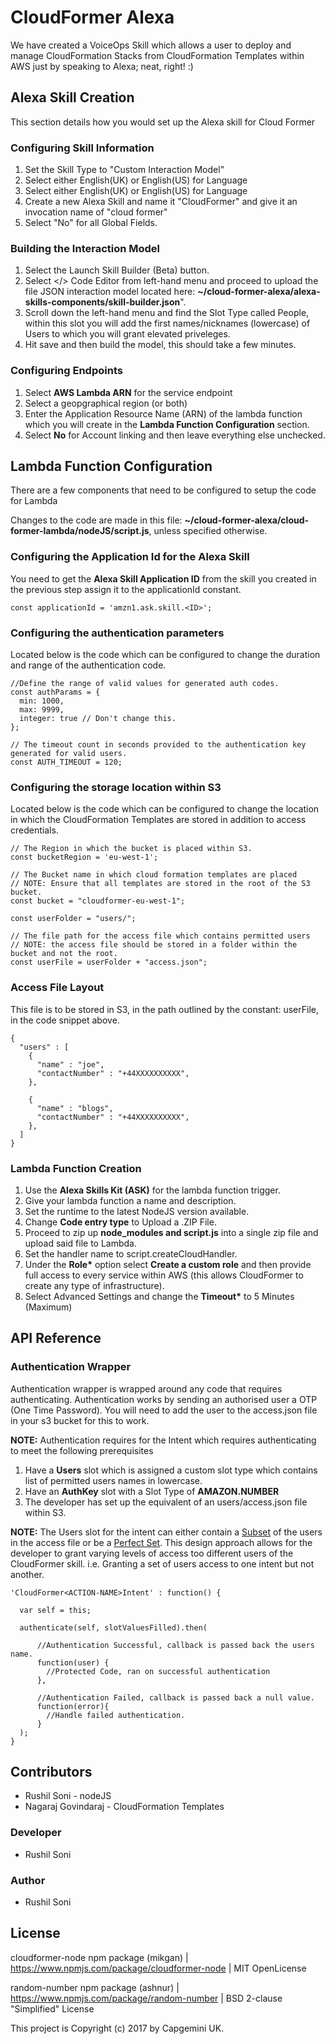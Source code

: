 # CloudFormer Alexa

We have created a VoiceOps Skill which allows a user to deploy and manage CloudFormation Stacks from CloudFormation Templates within AWS just by speaking to Alexa; neat, right! :)

## Alexa Skill Creation
This section details how you would set up the Alexa skill for Cloud Former

### Configuring Skill Information
1. Set the Skill Type to "Custom Interaction Model"
1. Select either English(UK) or English(US) for Language
1. Select either English(UK) or English(US) for Language
1. Create a new Alexa Skill and name it "CloudFormer" and give it an invocation name of "cloud former"
1. Select "No" for all Global Fields.

### Building the Interaction Model
1. Select the Launch Skill Builder (Beta) button.
1. Select </> Code Editor from left-hand menu and proceed to upload the file JSON interaction model located here: __~/cloud-former-alexa/alexa-skills-components/skill-builder.json__".
1. Scroll down the left-hand menu and find the Slot Type called People, within this slot you will add the first names/nicknames (lowercase) of Users to which you will grant elevated priveleges.
1. Hit save and then build the model, this should take a few minutes.

### Configuring Endpoints
1. Select __AWS Lambda ARN__ for the service endpoint
1. Select a geopgraphical region (or both)
1. Enter the Application Resource Name (ARN) of the lambda function which you will create in the __Lambda Function Configuration__ section.
1. Select __No__ for Account linking and then leave everything else unchecked.


## Lambda Function Configuration
There are a few components that need to be configured to setup the code for Lambda

Changes to the code are made in this file: __~/cloud-former-alexa/cloud-former-lambda/nodeJS/script.js__, unless specified otherwise.

### Configuring the Application Id for the Alexa Skill

You need to get the __Alexa Skill Application ID__ from the skill you created in the previous step assign it to the applicationId constant.
```
const applicationId = 'amzn1.ask.skill.<ID>';
```

### Configuring the authentication parameters
Located below is the code which can be configured to change the duration and range of the authentication code.

```
//Define the range of valid values for generated auth codes.
const authParams = {
  min: 1000,
  max: 9999,
  integer: true // Don't change this.
};

// The timeout count in seconds provided to the authentication key generated for valid users.
const AUTH_TIMEOUT = 120;
```
### Configuring the storage location within S3
Located below is the code which can be configured to change the location in which the CloudFormation Templates are stored in addition to access credentials.
```
// The Region in which the bucket is placed within S3.
const bucketRegion = 'eu-west-1';

// The Bucket name in which cloud formation templates are placed
// NOTE: Ensure that all templates are stored in the root of the S3 bucket.
const bucket = "cloudformer-eu-west-1";

const userFolder = "users/";

// The file path for the access file which contains permitted users
// NOTE: the access file should be stored in a folder within the bucket and not the root.
const userFile = userFolder + "access.json";
```

### Access File Layout
This file is to be stored in S3, in the path outlined by the constant: userFile, in the code snippet above.
```
{
  "users" : [
    {
      "name" : "joe",
      "contactNumber" : "+44XXXXXXXXXX",
    },

    {
      "name" : "blogs",
      "contactNumber" : "+44XXXXXXXXXX",
    },
  ]
}
```

### Lambda Function Creation
1. Use the __Alexa Skills Kit (ASK)__ for the lambda function trigger.
1. Give your lambda function a name and description.
1. Set the runtime to the latest NodeJS version available.
1. Change __Code entry type__ to Upload a .ZIP File.
1. Proceed to zip up __node_modules and script.js__ into a single zip file and upload said file to Lambda.
1. Set the handler name to script.createCloudHandler.
1. Under the __Role*__ option select __Create a custom role__ and then provide full access to every service within AWS (this allows CloudFormer to create any type of infrastructure).
1. Select Advanced Settings and change the __Timeout*__ to 5 Minutes (Maximum)



## API Reference

### Authentication Wrapper

Authentication wrapper is wrapped around any code that requires authenticating. Authentication works by sending an authorised user a OTP (One Time Password). 
You will need to add the user to the access.json file in your s3 bucket for this to work.

__NOTE:__ Authentication requires for the Intent which requires authenticating to meet the following prerequisites

1. Have a __Users__ slot which is assigned a custom slot type which contains list of permitted users names in lowercase.
1. Have an __AuthKey__ slot with a Slot Type of __AMAZON.NUMBER__
1. The developer has set up the equivalent of an users/access.json file within S3.

__NOTE:__ The Users slot for the intent can either contain a [Subset](https://en.wikipedia.org/wiki/Subset) of the users in the access file or be a [Perfect Set](https://en.wikipedia.org/wiki/Perfect_set).
This design approach allows for the developer to grant varying levels of access too different users of the CloudFormer skill. i.e. Granting a set of users access to one intent but not another.



```
'CloudFormer<ACTION-NAME>Intent' : function() {
  
  var self = this;
  
  authenticate(self, slotValuesFilled).then(

      //Authentication Successful, callback is passed back the users name.
      function(user) {
        //Protected Code, ran on successful authentication
      },
      
      //Authentication Failed, callback is passed back a null value.
      function(error){
        //Handle failed authentication.
      }
  );
}
````

## Contributors
* Rushil Soni - nodeJS
* Nagaraj Govindaraj - CloudFormation Templates

### Developer
* Rushil Soni

### Author
* Rushil Soni

## License

cloudformer-node npm package (mikgan) | https://www.npmjs.com/package/cloudformer-node | MIT OpenLicense

random-number npm package (ashnur) | https://www.npmjs.com/package/random-number | BSD 2-clause "Simplified" License

This project is Copyright (c) 2017 by Capgemini UK.
